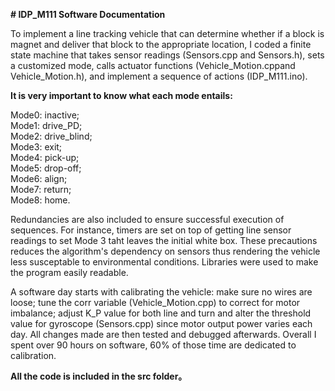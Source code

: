 **# IDP_M111
Software Documentation**

To implement a line tracking vehicle that can determine whether if a block is magnet and deliver that block to the appropriate location, I coded a finite state machine that takes sensor readings (Sensors.cpp and Sensors.h), sets a customized mode, calls actuator functions (Vehicle_Motion.cppand Vehicle_Motion.h), and implement a sequence of actions (IDP_M111.ino).

**It is very important to know what each mode entails:**

Mode0: inactive; <br>
Mode1: drive_PD; <br>
Mode2: drive_blind; <br>
Mode3: exit; <br>
Mode4: pick-up; <br>
Mode5: drop-off; <br>
Mode6: align; <br>
Mode7: return; <br>
Mode8: home. <br>

Redundancies are also included to ensure successful execution of sequences. For instance, timers are set on top of getting line sensor readings to set Mode 3 taht leaves the initial white box. These precautions reduces the algorithm's dependency on sensors thus rendering the vehicle less susceptable to environmental conditions. Libraries were used to make the program easily readable.

A software day starts with calibrating the vehicle: make sure no wires are loose; tune the corr variable (Vehicle_Motion.cpp) to correct for motor imbalance; adjust K_P value for both line and turn and alter the threshold value for gyroscope (Sensors.cpp) since motor output power varies each day. All changes made are then tested and debugged afterwards. Overall I spent over 90 hours on software, 60% of those time are dedicated to calibration.

**All the code is included in the src folder。**
